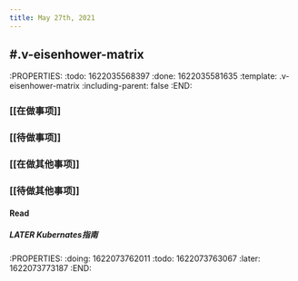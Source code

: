```yaml
---
title: May 27th, 2021
---
```


## #.v-eisenhower-matrix
:PROPERTIES:
:todo: 1622035568397
:done: 1622035581635
:template: .v-eisenhower-matrix
:including-parent: false
:END:
### [[在做事项]]
####
####
####
### [[待做事项]]
####
####
####
### [[在做其他事项]]
####
####
####
### [[待做其他事项]]
#### Read
##### LATER Kubernates指南
:PROPERTIES:
:doing: 1622073762011
:todo: 1622073763067
:later: 1622073773187
:END:
####
####
